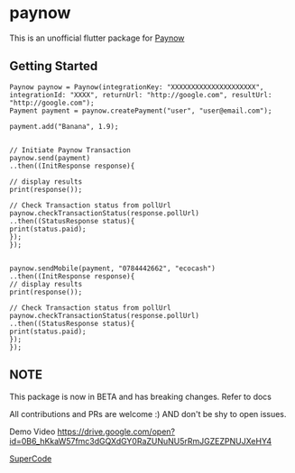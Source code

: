 # paynow

This is an unofficial flutter package for [Paynow](https://paynow.co.zw)

## Getting Started

```
Paynow paynow = Paynow(integrationKey: "XXXXXXXXXXXXXXXXXXXXX", integrationId: "XXXX", returnUrl: "http://google.com", resultUrl: "http://google.com");
Payment payment = paynow.createPayment("user", "user@email.com");

payment.add("Banana", 1.9);


// Initiate Paynow Transaction
paynow.send(payment)
..then((InitResponse response){

// display results
print(response());

// Check Transaction status from pollUrl
paynow.checkTransactionStatus(response.pollUrl)
..then((StatusResponse status){
print(status.paid);
});
});


paynow.sendMobile(payment, "0784442662", "ecocash")
..then((InitResponse response){
// display results
print(response());

// Check Transaction status from pollUrl
paynow.checkTransactionStatus(response.pollUrl)
..then((StatusResponse status){
print(status.paid);
});
});

```

## NOTE
This package is now in BETA and has breaking changes. Refer to docs



All contributions and PRs are welcome :) AND don't be shy to open issues.


Demo Video
https://drive.google.com/open?id=0B6_hKkaW57fmc3dGQXdGY0RaZUNuNU5rRmJGZEZPNUJXeHY4


[SuperCode](https://ignertic.github.io)
